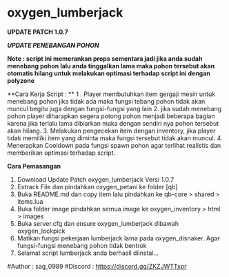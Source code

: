# oxygen_lumberjack

**UPDATE PATCH 1.0.7**

***UPDATE PENEBANGAN POHON***

**Note : script ini memerankan props sementara jadi jika anda sudah menebang pohon lalu anda tinggalkan lama maka pohon tersebut akan otomatis hilang untuk melakukan optimasi terhadap script ini dengan polyzone**

**Cara Kerja Script : **
1 . Player membutuhkan item gergaji mesin untuk menebang pohon jika tidak ada maka fungsi tebang pohon tidak akan muncul begitu juga dengan fungsi-fungsi yang lain
2. jika sudah menebang pohon player diharapkan segera potong pohon menjadi beberapa bagian karena jika terlalu lama dibiarkan maka dengan sendiri nya pohon tersebut akan hilang.
3. Melakukan pengecekan item dengan inventory, jika player tidak memiliki item yang diminta maka fungsi tersebut tidak akan muncul. 
4. Menerapkan Cooldown pada fungsi spawn pohon agar terlihat realistis dan memberikan optimasi terhadap script.

**Cara Pemasangan**
1. Download Update Patch oxygen_lumberjack Versi 1.0.7
2. Extrack File dan pindahkan oxygen_petani ke folder [qb]
3. Buka README.md dan copy item lalu pindahkan ke qb-core > shared > items.lua
4. Buka folder image pindahkan semua image ke oxygen_inventory > html > images
5. Buka server.cfg dan ensure oxygen_lumberjack dibawah oxygen_lockpick
6. Matikan fungsi pekerjaan lumberjack lama pada oxygen_disnaker. Agar fungsi-fungsi menebang pohon tidak bentrok
7. Selamat script lumberjack anda berhasil diinstal...

#Author : sag_0989 
#Discord : https://discord.gg/ZKZJWTTxpr
